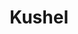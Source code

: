 ---
title: Kushel
countries:
  - us
  - at
  - be
  - bg
  - cy
  - cz
  - de
  - dk
  - ee
  - es
  - fi
  - fr
  - gr
  - hr
  - hu
  - ie
  - it
  - lt
  - lu
  - lv
  - mt
  - nl
  - pl
  - pt
  - ro
  - se
  - si
  - sk
featured: false
description: >
  Our bathrobes and towels are made from reforested beech wood and organic
  cotton, made in Portugal. Sourced from FSC-certified reforested forestry
  operations in Europe without irrigation. This mix needs 90% less water and
  emits 44% less CO2. By planting 2 trees for each towel and by compensating the
  carbon emissions and blue-water usage, we are a climate & resource positive
  textile brand, and the first certified B corporation in Germany.
action_url: 'https://www.kushel.de'
categories:
  - f92ca585-ad4d-43bc-9430-43c2fad14aa1
twitter: null
instagram: kushel.de
image: kushel.de
tags:
  - shift
blueprint: action

---